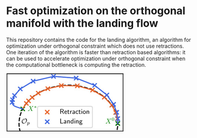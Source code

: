 # Fast optimization on the orthogonal manifold with the landing flow


This repository contains the code for the landing algorithm, an algorithm for optimization under orthogonal constraint which does not use retractions. One iteration of the algorithm is faster than retraction based algorithms: it can be used to accelerate optimization under orthogonal constraint when the computational bottleneck is computing the retraction.

![alt text](https://github.com/pierreablin/landing/blob/main/illustration.jpg?raw=true)
